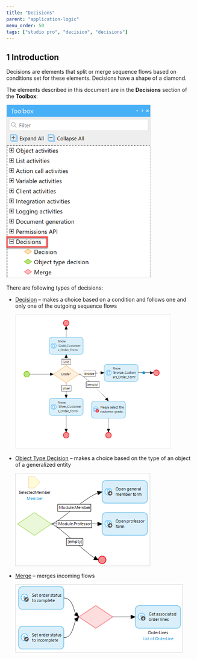 ```yaml
---
title: "Decisions"
parent: "application-logic"
menu_order: 50
tags: ["studio pro", "decision", "decisions"]
---
```


## 1 Introduction
Decisions are elements that split or merge sequence flows based on conditions set for these elements. Decisions have a shape of a diamond.

The elements described in this document are in the **Decisions** section of the **Toolbox**:

<img src="attachments/decisions/decisions.png" alt="Decisions" style="zoom:67%;" />

There are following types of decisions:

* [Decision](decision) – makes a choice based on a condition and follows one and only one of the outgoing sequence flows

	<img src="attachments/decisions/decision-example.png" style="zoom:50%;" />

* [Object Type Decision](object-type-decision) – makes a choice based on the type of an object of a generalized entity

	![](attachments/decisions/object-type-decision.png)

* [Merge](merge) – merges incoming flows 

	![](attachments/decisions/merge.png)
